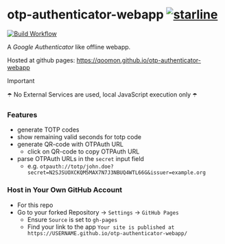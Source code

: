 # otp-authenticator-webapp [![starline](https://github-starline.vercel.app/qoomon/otp-authenticator-webapp)](https://github.com/qoomon/starline)

[![Build Workflow](https://github.com/qoomon/otp-authenticator-webapp/workflows/Build%20&%20Deploy/badge.svg)](https://github.com/qoomon/otp-authenticator-webapp/actions)

A *Google Authenticator* like offline webapp.

Hosted at github pages: https://qoomon.github.io/otp-authenticator-webapp

> [!Important] 
> ☂️ No External Services are used, local JavaScript execution only ☂️

### Features
* generate TOTP codes
* show remaining valid seconds for totp code
* generate QR-code with OTPAuth URL
  * click on QR-code to copy OTPAuth URL
* parse OTPAuth URLs in the `secret` input field
  * e.g. `otpauth://totp/john.doe?secret=N2SJSUOXCKQM5MAX7N7J3NBUQ4WTL66G&issuer=example.org`
  
### Host in Your Own GitHub Account
* For this repo
* Go to your forked Repository -> `Settings` -> `GitHub Pages`
  * Ensure `Source` is set to `gh-pages`
  * Find your link to the app `Your site is published at https://USERNAME.github.io/otp-authenticator-webapp/`
